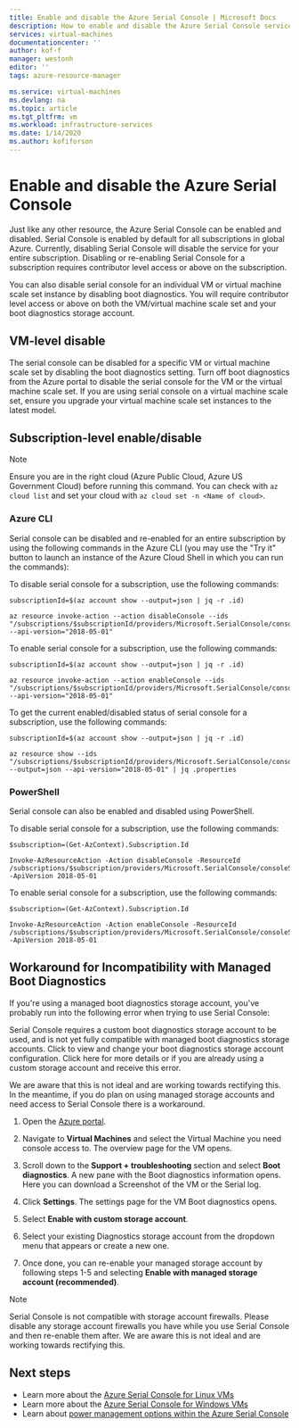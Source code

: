 ```yaml
---
title: Enable and disable the Azure Serial Console | Microsoft Docs
description: How to enable and disable the Azure Serial Console service
services: virtual-machines
documentationcenter: ''
author: kof-f
manager: westonh
editor: ''
tags: azure-resource-manager

ms.service: virtual-machines
ms.devlang: na
ms.topic: article
ms.tgt_pltfrm: vm
ms.workload: infrastructure-services
ms.date: 1/14/2020
ms.author: kofiforson
---
```


# Enable and disable the Azure Serial Console

Just like any other resource, the Azure Serial Console can be enabled and disabled. Serial Console is enabled by default for all subscriptions in global Azure. Currently, disabling Serial Console will disable the service for your entire subscription. Disabling or re-enabling Serial Console for a subscription requires contributor level access or above on the subscription.

You can also disable serial console for an individual VM or virtual machine scale set instance by disabling boot diagnostics. You will require contributor level access or above on both the VM/virtual machine scale set and your boot diagnostics storage account.

## VM-level disable
The serial console can be disabled for a specific VM or virtual machine scale set by disabling the boot diagnostics setting. Turn off boot diagnostics from the Azure portal to disable the serial console for the VM or the virtual machine scale set. If you are using serial console on a virtual machine scale set, ensure you upgrade your virtual machine scale set instances to the latest model.


## Subscription-level enable/disable

> [!NOTE]
> Ensure you are in the right cloud (Azure Public Cloud, Azure US Government Cloud) before running this command. You can check with `az cloud list` and set your cloud with `az cloud set -n <Name of cloud>`.

### Azure CLI

Serial console can be disabled and re-enabled for an entire subscription by using the following commands in the Azure CLI (you may use the "Try it" button to launch an instance of the Azure Cloud Shell in which you can run the commands):

To disable serial console for a subscription, use the following commands:
```azurecli-interactive
subscriptionId=$(az account show --output=json | jq -r .id)

az resource invoke-action --action disableConsole --ids "/subscriptions/$subscriptionId/providers/Microsoft.SerialConsole/consoleServices/default" --api-version="2018-05-01"
```

To enable serial console for a subscription, use the following commands:
```azurecli-interactive
subscriptionId=$(az account show --output=json | jq -r .id)

az resource invoke-action --action enableConsole --ids "/subscriptions/$subscriptionId/providers/Microsoft.SerialConsole/consoleServices/default" --api-version="2018-05-01"
```

To get the current enabled/disabled status of serial console for a subscription, use the following commands:
```azurecli-interactive
subscriptionId=$(az account show --output=json | jq -r .id)

az resource show --ids "/subscriptions/$subscriptionId/providers/Microsoft.SerialConsole/consoleServices/default" --output=json --api-version="2018-05-01" | jq .properties
```

### PowerShell

Serial console can also be enabled and disabled using PowerShell.

To disable serial console for a subscription, use the following commands:
```azurepowershell-interactive
$subscription=(Get-AzContext).Subscription.Id

Invoke-AzResourceAction -Action disableConsole -ResourceId /subscriptions/$subscription/providers/Microsoft.SerialConsole/consoleServices/default -ApiVersion 2018-05-01
```

To enable serial console for a subscription, use the following commands:
```azurepowershell-interactive
$subscription=(Get-AzContext).Subscription.Id

Invoke-AzResourceAction -Action enableConsole -ResourceId /subscriptions/$subscription/providers/Microsoft.SerialConsole/consoleServices/default -ApiVersion 2018-05-01
```

## Workaround for Incompatibility with Managed Boot Diagnostics

If you're using a managed boot diagnostics storage account, you've probably run into the following error when trying to use Serial Console:

Serial Console requires a custom boot diagnostics storage account to be used, and is not yet fully compatible with managed boot diagnostics storage accounts. Click to view and change your boot diagnostics storage account configuration. Click here for more details or if you are already using a custom storage account and receive this error.

We are aware that this is not ideal and are working towards rectifying this. In the meantime, if you do plan on using managed storage accounts and need access to Serial Console there is a workaround.

  1. Open the [Azure portal](https://portal.azure.com).

  2. Navigate to **Virtual Machines** and select the Virtual Machine you need console access to. The overview page for the VM opens.

  3. Scroll down to the **Support + troubleshooting** section and select **Boot diagnostics**. A new pane with the Boot diagnostics information opens. Here you can download a Screenshot of the VM or the Serial log.

  4. Click **Settings**. The settings page for the VM Boot diagnostics opens.
   
  5. Select **Enable with custom storage account**.
   
  6. Select your existing Diagnostics storage account from the dropdown menu that appears or create a new one.
   
  7. Once done, you can re-enable your managed storage account by following steps 1-5 and selecting **Enable with managed storage account (recommended)**.
   
> [!NOTE]
> Serial Console is not compatible with storage account firewalls. Please disable any storage account firewalls you have while you use Serial Console and then re-enable them after. We are aware this is not ideal and are working towards rectifying this.





## Next steps
* Learn more about the [Azure Serial Console for Linux VMs](./serial-console-linux.md)
* Learn more about the [Azure Serial Console for Windows VMs](./serial-console-windows.md)
* Learn about [power management options within the Azure Serial Console](./serial-console-power-options.md)
